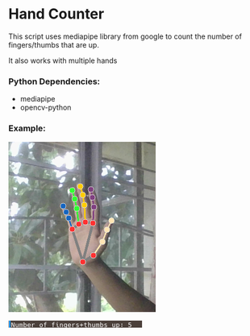 # Hand Counter

This script uses mediapipe library from google to count the number of fingers/thumbs that are up.

It also works with multiple hands

### Python Dependencies:

- mediapipe
- opencv-python

### Example:

![Example1](./Examples/hand1.png)


![Example1](./Examples/num1.png)
